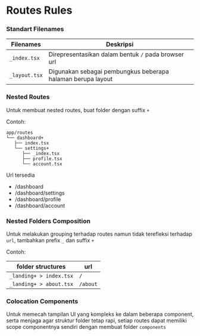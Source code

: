 # Routes Rules

### Standart Filenames

| Filenames     | Deskripsi                                                   |
|---------------|-------------------------------------------------------------|
| `_index.tsx`  | Direpresentasikan dalam bentuk `/` pada browser url         |
| `_layout.tsx` | Digunakan sebagai pembungkus beberapa halaman berupa layout |

### Nested Routes
Untuk membuat nested routes, buat folder dengan suffix `+`

Contoh:

```shell
app/routes
└── dashboard+
   ├── index.tsx
   └── settings+
      ├── _index.tsx
      ├── profile.tsx
      └── account.tsx
```

Url tersedia
- /dashboard
- /dashboard/settings
- /dashboard/profile
- /dashboard/account

### Nested Folders Composition
Untuk melakukan grouping terhadap routes namun tidak terefleksi terhadap `url`, tambahkan prefix `_` dan suffix `+`

Contoh:

| folder structures       | url      |
|-------------------------|----------|
| `_landing+ > index.tsx` | `/`      |
| `_landing+ > about.tsx` | `/about` |

### Colocation Components
Untuk memecah tampilan UI yang kompleks ke dalam beberapa component, serta  menjaga agar struktur folder tetap rapi, setiap routes dapat memiliki scope componentnya sendiri dengan membuat folder `components`